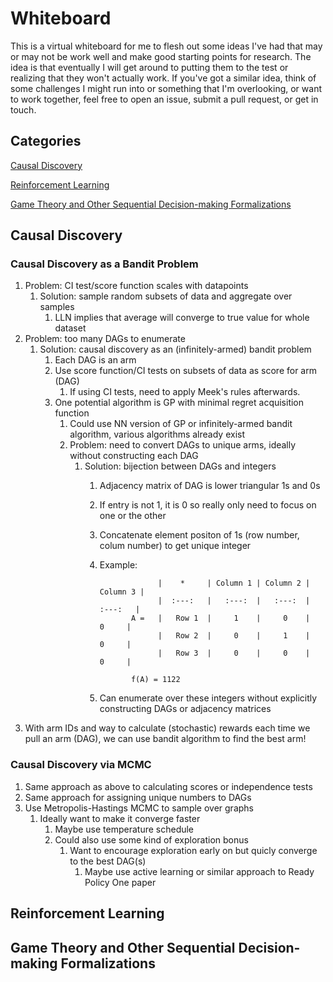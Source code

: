 # Whiteboard
This is a virtual whiteboard for me to flesh out some ideas I've had that may or may not be work well and make good starting points for research. The idea is that eventually I will get around to putting them to the test or realizing that they won't actually work. If you've got a similar idea, think of some challenges I might run into or something that I'm overlooking, or want to work together, feel free to open an issue, submit a pull request, or get in touch.

## Categories

[Causal Discovery](#causal-discovery)

[Reinforcement Learning](#reinforcement-learning)

[Game Theory and Other Sequential Decision-making Formalizations](#game-theory-and-other-sequential-decision-making-formalizations)

## Causal Discovery

### Causal Discovery as a Bandit Problem
1. Problem: CI test/score function scales with datapoints
    1. Solution: sample random subsets of data and aggregate over samples
        1. LLN implies that average will converge to true value for whole dataset
2. Problem: too many DAGs to enumerate
    1. Solution: causal discovery as an (infinitely-armed) bandit problem
        1. Each DAG is an arm
        2. Use score function/CI tests on subsets of data as score for arm (DAG)
            1. If using CI tests, need to apply Meek's rules afterwards.
        3. One potential algorithm is GP with minimal regret acquisition function
            1. Could use NN version of GP or infinitely-armed bandit algorithm, various algorithms already exist
            2. Problem: need to convert DAGs to unique arms, ideally without constructing each DAG
                1. Solution: bijection between DAGs and integers
                    1. Adjacency matrix of DAG is lower triangular 1s and 0s
                    2. If entry is not 1, it is 0 so really only need to focus on one or the other
                    3. Concatenate element positon of 1s (row number, colum number) to get unique integer
                    5. Example:
                           
                                        |    *     | Column 1 | Column 2 |  Column 3 |
                                        |  :---:   |   :---:  |   :---:  |   :---:   |
                                  A =   |   Row 1  |     1    |     0    |     0     |
                                        |   Row 2  |     0    |     1    |     0     |
                                        |   Row 3  |     0    |     0    |     0     |
              
                                  f(A) = 1122
                     6. Can enumerate over these integers without explicitly constructing DAGs or adjacency matrices
3. With arm IDs and way to calculate (stochastic) rewards each time we pull an arm (DAG), we can use bandit algorithm to find the best arm!
  
### Causal Discovery via MCMC
1. Same approach as above to calculating scores or independence tests
2. Same approach for assigning unique numbers to DAGs
3. Use Metropolis-Hastings MCMC to sample over graphs
    1. Ideally want to make it converge faster
        1. Maybe use temperature schedule
        2. Could also use some kind of exploration bonus
            1. Want to encourage exploration early on but quicly converge to the best DAG(s)
                1. Maybe use active learning or similar approach to Ready Policy One paper

## Reinforcement Learning

## Game Theory and Other Sequential Decision-making Formalizations
